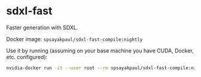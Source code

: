 # sdxl-fast
Faster generation with SDXL.

Docker image: `spsayakpaul/sdxl-fast-compile:nightly`

Use it by running (assuming on your base machine you have CUDA, Docker, etc. configured):

```bash
nvidia-docker run -it --user root --rm spsayakpaul/sdxl-fast-compile:nightly
```